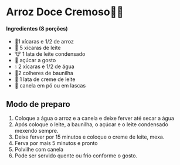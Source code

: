 # Arroz Doce Cremoso:man_cook:

#### Ingredientes (8 porções)

- :tea:1 xícaras e 1/2 de arroz
- :milk_glass: 5 xícaras de leite
- :cow: 1 lata de leite condensado
- :candy: açúcar a gosto
- :droplet: 2 xícaras e 1/2 de água
- :spoon:2 colheres de baunilha
- :cow2: 1 lata de creme de leite
- :cake: canela em pó ou em lascas

## Modo de preparo

1. Coloque a água o arroz e a canela e deixe ferver até secar a água
2. Após coloque o leite, a baunilha, o açúcar e o leite condensado mexendo sempre.
3. Deixe ferver por 15 minutos e coloque o creme de leite, mexa.
4. Ferva por mais 5 minutos e pronto
5. Polvilhe com canela
6. Pode ser servido quente ou frio conforme o gosto.

 

